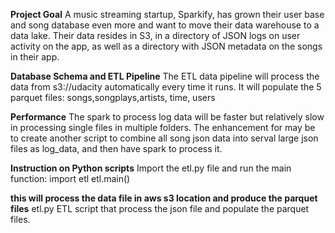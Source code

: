 
**Project Goal**
A music streaming startup, Sparkify, has grown their user base and song database even more and want to move their data warehouse to a data lake. Their data resides in S3, in a directory of JSON logs on user activity on the app, as well as a directory with JSON metadata on the songs in their app.


**Database Schema and ETL Pipeline**
The ETL data pipeline will process the data from s3://udacity automatically every time it runs.
It will populate the 5 parquet files: songs,songplays,artists, time, users

**Performance**
The spark to process log data will be faster but relatively slow in processing single files in multiple folders.
The enhancement for may be to create another script to combine all song json data into serval large json files
as log_data, and then have spark to process it.


**Instruction on Python scripts**
Import the etl.py file and run the main function:
import etl
etl.main()


**this will process the data file in aws s3 location and produce the parquet files**
etl.py
ETL script that process the json file and populate the parquet files.
